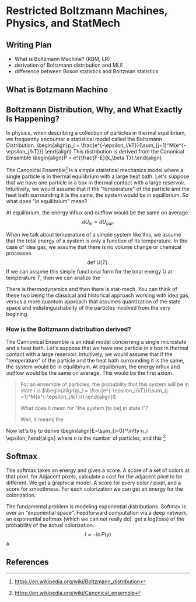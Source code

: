 # Restricted Boltzmann Machines, Physics, and StatMech

## Writing Plan

- What is Boltzmann Machine? (RBM, LR)
- derivation of Boltzmann distribution and MLE
- difference between Boson statistics and Boltzman statistics 




## What is Botzmann Machine


## Boltzmann Distribution, Why, and What Exactly Is Happening?

In physics, when describing a collection of particles in thermal equilibrium, we frequently encounter a statistical model called the Boltzmann Distribution. 
\begin{align}p_i = \frac{e^{-\epsilon_i/kT}}{\sum_{j=1}^M{e^{-\epsilon_j/kT}}}.\end{align} 
This distribution is derived from the Canonical Emsemble \begin{align}P = e^{\frac{F-E}{k_\beta T}}.\end{align} 

The Canonical Ensemble[^1] is a simple statistical mechanics model where a single particle is in thermal equilibrium with a large heat bath. Let's suppose that we have one particle in a box in thermal contact with a large reservoir. Intuitively, we would assume that if the "temperature" of the particle and the heat bath surrounding it is the same, the system would be in equilibrium. So what does "in equilibrium" mean? 

At equilibrium, the energy influx and outflow would be the same on average
$$dU_{in} = dU_{out}.$$

When we talk about temperature of a simple system like this, we assume that the total energy of a system is only a function of its temperature. In the case of idea gas, we assume that there is no volume change or chemical processes
$$\mathrm{def}\; U(T).$$
If we can assume this simple functional form for the total energy $U$ at temperature $T$, then we can analize the 

There is thermodynamics and then there is stat-mech. You can think of these two being the classical and historical approach working with idea gas, versus a more quantum approach that assumes quantization of the state space and indistinguishability of the particles involved from the very begining. 

### How is the Boltzmann distribution derived?

The Cannonical Ensemble is an ideal model concerning a single microstate and a heat bath. Let's suppose that we have one particle in a box in thermal contact with a large reservoir. Intuitively, we would assume that if the "temperature" of the particle and the heat bath surrounding it is the same, the system would be in equilibrium. At equilibrium, the energy influx and outflow would be the same on average. This would be the first axiom.



> For an ensemble of particles, the probability that this system will be in state $i$ is 
> $\begin{align}p_i = \frac{e^{-\epsilon_i/kT}}{\sum_{j
> =1}^M{e^{-\epsilon_j/kT}}}.\end{align}$
> 
> What does it mean for "the system [to be] in state $i$"? 
> 
> Well, it means the 

Now let's try to derive 
\begin{align}E=\sum_{i=0}^\infty n_i \epsilon_i\end{align}
where $n$ is the number of particles, and this 
[^2]

## Softmax

The softmax takes an energy and gives a score. A score of a set of colors at that pixel. for Adjacent pixels, calculate a cost for the adjacent pixel to be different. We get a graphical model. A score for every color / pixel, and a score for smoothness. For each colorization we can get an energy for the colorization. 

The fundamental problem is modeling exponential distributions. Softmax is over an "exponential space". Feedforward computation via a deep network, an exponential softmax (which we can not really do). get a log(loss) of the probability of the actual colorization.
$$l = -\ln P(y)$$
a


## References 

[^0]: http://micro.stanford.edu/~caiwei/me334/Chap8_Canonical_Ensemble_v04.pdf
[^1]: https://en.wikipedia.org/wiki/Boltzmann_distribution
[^2]: https://en.wikipedia.org/wiki/Canonical_ensemble
[^3]: Maximum Likelihood Estimation derivation of the boltzman distribution http://bouman.chem.georgetown.edu/S98/boltzmann/boltzmann.htm
[^4]: another MLE derivation
http://bcs.whfreeman.com/webpub/Ektron/Tipler%20Modern%20Physics%206e/Classical%20Concept%20Review/Chapter_8_CCR_7_Derivation_of_the_Boltzmann_Distribution.pdf
